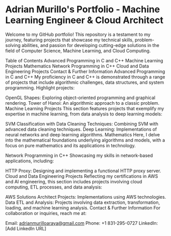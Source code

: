 # Adrian Murillo's Portfolio - Machine Learning Engineer & Cloud Architect
Welcome to my GitHub portfolio! This repository is a testament to my journey, featuring projects that showcase my technical skills, problem-solving abilities, and passion for developing cutting-edge solutions in the field of Computer Science, Machine Learning, and Cloud Computing. 

Table of Contents
Advanced Programming in C and C++
Machine Learning Projects
Mathematics
Network Programming in C++
Cloud and Data Engineering Projects
Contact & Further Information
Advanced Programming in C and C++
My proficiency in C and C++ is demonstrated through a range of projects that include algorithmic challenges, data structures, and system programming. Highlight projects:

OpenGL Shapes: Exploring object-oriented programming and graphical rendering.
Tower of Hanoi: An algorithmic approach to a classic problem.
Machine Learning Projects
This section features projects that exemplify my expertise in machine learning, from data analysis to deep learning models:

SVM Classification with Data Cleaning Techniques: Combining SVM with advanced data cleaning techniques.
Deep Learning: Implementations of neural networks and deep learning algorithms.
Mathematics
Here, I delve into the mathematical foundations underlying algorithms and models, with a focus on pure mathematics and its applications in technology.

Network Programming in C++
Showcasing my skills in network-based applications, including:

HTTP Proxy: Designing and implementing a functional HTTP proxy server.
Cloud and Data Engineering Projects
Reflecting my certifications in AWS and AI engineering, this section includes projects involving cloud computing, ETL processes, and data analysis:

AWS Solutions Architect Projects: Implementations using AWS technologies.
Data ETL and Analysis: Projects involving data extraction, transformation, loading, and machine learning analysis.
Contact & Further Information
For collaboration or inquiries, reach me at:

Email: adrianmurilloaraya@gmail.com
Phone: +1 831-295-0727
LinkedIn: [Add LinkedIn URL]
